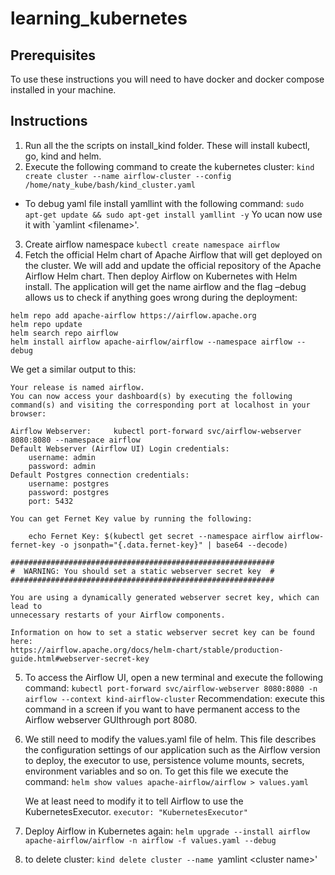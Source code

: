 # learning_kubernetes

## Prerequisites

To use these instructions you will need to have docker and docker compose installed in your machine.

## Instructions

1. Run all the the scripts on install_kind folder. These will install kubectl, go, kind and helm.
2. Execute the following command to create the kubernetes cluster:
   `kind create cluster --name airflow-cluster --config /home/naty_kube/bash/kind_cluster.yaml`

- To debug yaml file install yamllint with the following command:
  `sudo apt-get update && sudo apt-get install yamllint -y`
  Yo ucan now use it with `yamlint &lt;filename&gt;'.

3. Create airflow namespace `kubectl create namespace airflow`
4. Fetch the official Helm chart of Apache Airflow that will get deployed on the cluster. We will add and update the official repository of the Apache Airflow Helm chart. Then deploy Airflow on Kubernetes with Helm install. The application will get the name airflow and the flag –debug allows us to check if anything goes wrong during the deployment:

```
helm repo add apache-airflow https://airflow.apache.org
helm repo update
helm search repo airflow
helm install airflow apache-airflow/airflow --namespace airflow --debug
```

We get a similar output to this:

```
Your release is named airflow.
You can now access your dashboard(s) by executing the following command(s) and visiting the corresponding port at localhost in your browser:

Airflow Webserver:     kubectl port-forward svc/airflow-webserver 8080:8080 --namespace airflow
Default Webserver (Airflow UI) Login credentials:
    username: admin
    password: admin
Default Postgres connection credentials:
    username: postgres
    password: postgres
    port: 5432

You can get Fernet Key value by running the following:

    echo Fernet Key: $(kubectl get secret --namespace airflow airflow-fernet-key -o jsonpath="{.data.fernet-key}" | base64 --decode)

###########################################################
#  WARNING: You should set a static webserver secret key  #
###########################################################

You are using a dynamically generated webserver secret key, which can lead to
unnecessary restarts of your Airflow components.

Information on how to set a static webserver secret key can be found here:
https://airflow.apache.org/docs/helm-chart/stable/production-guide.html#webserver-secret-key
```

5. To access the Airflow UI, open a new terminal and execute the following command:
   `kubectl port-forward svc/airflow-webserver 8080:8080 -n airflow --context kind-airflow-cluster`
   Recommendation: execute this command in a screen if you want to have permanent access to the Airflow webserver GUIthrough port 8080.

6. We still need to modify the values.yaml file of helm. This file describes the configuration settings of our application such as the Airflow version to deploy, the executor to use, persistence volume mounts, secrets, environment variables and so on.
   To get this file we execute the command:
   `helm show values apache-airflow/airflow > values.yaml`

   We at least need to modify it to tell Airflow to use the KubernetesExecutor.
   `executor: "KubernetesExecutor"`

7. Deploy Airflow in Kubernetes again:
   `helm upgrade --install airflow apache-airflow/airflow -n airflow -f values.yaml --debug`

8. to delete cluster: `kind delete cluster --name `yamlint &lt;cluster name&gt;'
